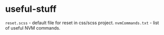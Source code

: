 # useful-stuff

```reset.scss``` - default file for reset in css/scss project.
```nvmCommands.txt``` - list of useful NVM commands.